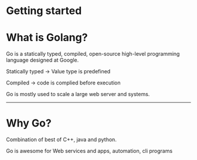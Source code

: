 # Getting started

# What is Golang?

Go is a statically typed, compiled, open-source high-level programming language designed at Google. 

Statically typed → Value type is predefined

Compiled → code is complied before execution

Go is mostly used to scale a large web server and systems.

---

# Why Go?

Combination of best of C++, java and python.

Go is awesome for Web services and apps, automation, cli programs
